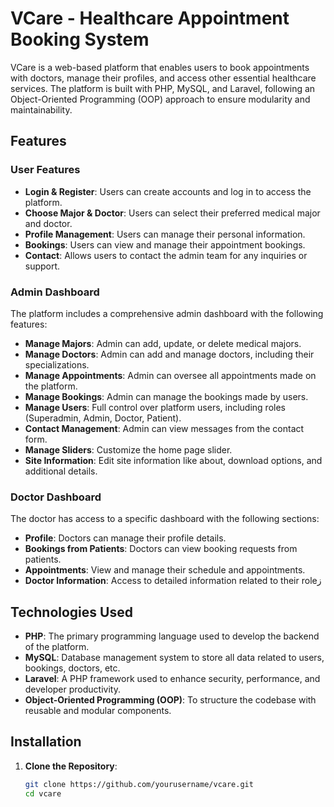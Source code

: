 # VCare - Healthcare Appointment Booking System

VCare is a web-based platform that enables users to book appointments with doctors, manage their profiles, and access other essential healthcare services. The platform is built with PHP, MySQL, and Laravel, following an Object-Oriented Programming (OOP) approach to ensure modularity and maintainability.

## Features

### User Features
- **Login & Register**: Users can create accounts and log in to access the platform.
- **Choose Major & Doctor**: Users can select their preferred medical major and doctor.
- **Profile Management**: Users can manage their personal information.
- **Bookings**: Users can view and manage their appointment bookings.
- **Contact**: Allows users to contact the admin team for any inquiries or support.

### Admin Dashboard
The platform includes a comprehensive admin dashboard with the following features:
- **Manage Majors**: Admin can add, update, or delete medical majors.
- **Manage Doctors**: Admin can add and manage doctors, including their specializations.
- **Manage Appointments**: Admin can oversee all appointments made on the platform.
- **Manage Bookings**: Admin can manage the bookings made by users.
- **Manage Users**: Full control over platform users, including roles (Superadmin, Admin, Doctor, Patient).
- **Contact Management**: Admin can view messages from the contact form.
- **Manage Sliders**: Customize the home page slider.
- **Site Information**: Edit site information like about, download options, and additional details.

### Doctor Dashboard
The doctor has access to a specific dashboard with the following sections:
- **Profile**: Doctors can manage their profile details.
- **Bookings from Patients**: Doctors can view booking requests from patients.
- **Appointments**: View and manage their schedule and appointments.
- **Doctor Information**: Access to detailed information related to their roleز

## Technologies Used
- **PHP**: The primary programming language used to develop the backend of the platform.
- **MySQL**: Database management system to store all data related to users, bookings, doctors, etc.
- **Laravel**: A PHP framework used to enhance security, performance, and developer productivity.
- **Object-Oriented Programming (OOP)**: To structure the codebase with reusable and modular components.

## Installation

1. **Clone the Repository**:
   ```bash
   git clone https://github.com/yourusername/vcare.git
   cd vcare
